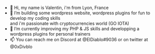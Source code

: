 - 👋 Hi, my name is Valentin, i'm from Lyon, France
- 👀 I’m building some wordpress website, wordpress plugins for fun to develop my coding skills </br>
  and i'm passionate with cryptocurrencies world (GO IOTA)
- 🌱 I’m currently improving my PHP & JS skills and developping a wordpress plugins for personal trainers
- 📫 You can reach me on Discord at @ElDiablo#9036 or on twitter at @0xDivblo


